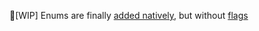 🎌[WIP]
Enums are finally [added natively](https://wiki.php.net/rfc/enumerations), but without [flags](https://docs.microsoft.com/en-us/dotnet/api/system.flagsattribute?view=net-5.0)

